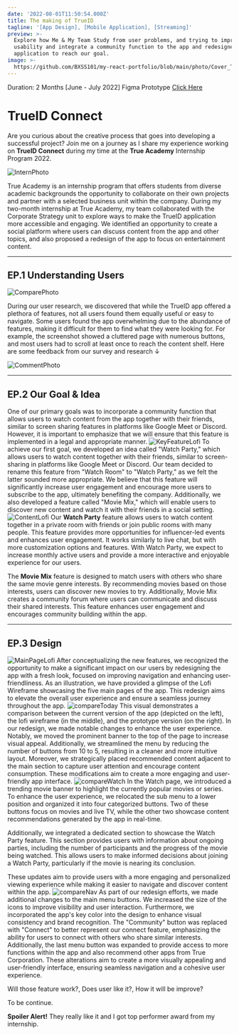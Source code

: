 ```yaml
---
date: '2022-08-01T11:50:54.000Z'
title: The making of TrueID
tagline: '[App Design], [Mobile Application], [Streaming]'
preview: >-
  Explore how Me & My Team Study from user problems, and trying to improve
  usability and integrate a community function to the app and redesigned TrueID
  application to reach our goal.
image: >-
  https://github.com/BXSS101/my-react-portfolio/blob/main/photo/Cover_TrueID.png?raw=true
---
```


Duration: 2 Months [June - July 2022]
Figma Prototype [Click Here](https://www.figma.com/proto/VFTPbKY31x9a1ERynazKtg/TrueID-UI-Redesign?page-id=111%3A1371&type=design&node-id=190-1297&viewport=658%2C491%2C0.12&scaling=scale-down&starting-point-node-id=190%3A1297)
# TrueID Connect

Are you curious about the creative process that goes into developing a successful project? Join me on a journey as I share my experience working on **TrueID Connect** during my time at the **True Academy** Internship Program 2022.

![InternPhoto](https://github.com/BXSS101/my-react-portfolio/blob/main/photo/TrueID/intern_photo.jpg?raw=true)

True Academy is an internship program that offers students from diverse academic backgrounds the opportunity to collaborate on their own projects and partner with a selected business unit within the company. During my two-month internship at True Academy, my team collaborated with the Corporate Strategy unit to explore ways to make the TrueID application more accessible and engaging. We identified an opportunity to create a social platform where users can discuss content from the app and other topics, and also proposed a redesign of the app to focus on entertainment content.

---

## EP.1 Understanding Users

![ComparePhoto](https://github.com/BXSS101/my-react-portfolio/blob/main/photo/TrueID/compare_old.jpg?raw=true)

During our user research, we discovered that while the TrueID app offered a plethora of features, not all users found them equally useful or easy to navigate. Some users found the app overwhelming due to the abundance of features, making it difficult for them to find what they were looking for. For example, the screenshot showed a cluttered page with numerous buttons, and most users had to scroll at least once to reach the content shelf.
Here are some feedback from our survey and research ↓

![CommentPhoto](https://github.com/BXSS101/my-react-portfolio/blob/main/photo/TrueID/comment_quote.jpg?raw=true)

---

## EP.2 Our Goal & Idea
One of our primary goals was to incorporate a community function that allows users to watch content from the app together with their friends, similar to screen sharing features in platforms like Google Meet or Discord. However, it is important to emphasize that we will ensure that this feature is implemented in a legal and appropriate manner.
![KeyFeatureLofi](https://github.com/BXSS101/my-react-portfolio/blob/main/photo/TrueID/lofi_newfeat.jpg?raw=true)
To achieve our first goal, we developed an idea called "Watch Party," which allows users to watch content together with their friends, similar to screen-sharing in platforms like Google Meet or Discord. Our team decided to rename this feature from "Watch Room" to "Watch Party," as we felt the latter sounded more appropriate. We believe that this feature will significantly increase user engagement and encourage more users to subscribe to the app, ultimately benefiting the company. Additionally, we also developed a feature called "Movie Mix," which will enable users to discover new content and watch it with their friends in a social setting.
![ContentLofi](https://github.com/BXSS101/my-react-portfolio/blob/main/photo/TrueID/lofi_content.jpg?raw=true)
Our **Watch Party** feature allows users to watch content together in a private room with friends or join public rooms with many people. This feature provides more opportunities for influencer-led events and enhances user engagement. It works similarly to live chat, but with more customization options and features. With Watch Party, we expect to increase monthly active users and provide a more interactive and enjoyable experience for our users.

The **Movie Mix** feature is designed to match users with others who share the same movie genre interests. By recommending movies based on those interests, users can discover new movies to try. Additionally, Movie Mix creates a community forum where users can communicate and discuss their shared interests. This feature enhances user engagement and encourages community building within the app.

---

## EP.3 Design
![MainPageLofi](https://github.com/BXSS101/my-react-portfolio/blob/main/photo/TrueID/lofi_main.jpg?raw=true)
After conceptualizing the new features, we recognized the opportunity to make a significant impact on our users by redesigning the app with a fresh look, focused on improving navigation and enhancing user-friendliness. As an illustration, we have provided a glimpse of the Lofi Wireframe showcasing the five main pages of the app. This redesign aims to elevate the overall user experience and ensure a seamless journey throughout the app.
![compareToday](https://github.com/BXSS101/my-react-portfolio/blob/main/photo/TrueID/compare_today.jpg?raw=true)
This visual demonstrates a comparison between the current version of the app (depicted on the left), the lofi wireframe (in the middle), and the prototype version (on the right). In our redesign, we made notable changes to enhance the user experience. Notably, we moved the prominent banner to the top of the page to increase visual appeal. Additionally, we streamlined the menu by reducing the number of buttons from 10 to 5, resulting in a cleaner and more intuitive layout. Moreover, we strategically placed recommended content adjacent to the main section to capture user attention and encourage content consumption. These modifications aim to create a more engaging and user-friendly app interface.
![compareWatch](https://github.com/BXSS101/my-react-portfolio/blob/main/photo/TrueID/compare_watchh.jpg?raw=true)
In the Watch page, we introduced a trending movie banner to highlight the currently popular movies or series. To enhance the user experience, we relocated the sub menu to a lower position and organized it into four categorized buttons. Two of these buttons focus on movies and live TV, while the other two showcase content recommendations generated by the app in real-time.

Additionally, we integrated a dedicated section to showcase the Watch Party feature. This section provides users with information about ongoing parties, including the number of participants and the progress of the movie being watched. This allows users to make informed decisions about joining a Watch Party, particularly if the movie is nearing its conclusion.

These updates aim to provide users with a more engaging and personalized viewing experience while making it easier to navigate and discover content within the app.
![compareNav](https://github.com/BXSS101/my-react-portfolio/blob/main/photo/TrueID/compare_nav.jpg?raw=true)
As part of our redesign efforts, we made additional changes to the main menu buttons. We increased the size of the icons to improve visibility and user interaction. Furthermore, we incorporated the app's key color into the design to enhance visual consistency and brand recognition. The "Community" button was replaced with "Connect" to better represent our connect feature, emphasizing the ability for users to connect with others who share similar interests. Additionally, the last menu button was expanded to provide access to more functions within the app and also recommend other apps from True Corporation. These alterations aim to create a more visually appealing and user-friendly interface, ensuring seamless navigation and a cohesive user experience.

Will those feature work?, Does user like it?, How it will be improve?

To be continue.

**Spoiler Alert!** They really like it and I got top performer award from my internship.
